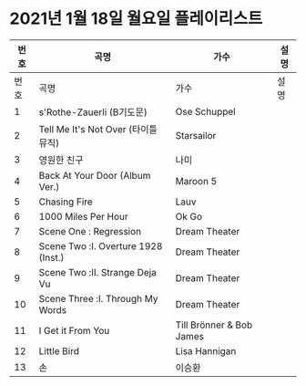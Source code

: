 # 2021년 1월 18일 월요일 플레이리스트

| 번호 | 곡명 | 가수 | 설명 |
|------|------|------|------|
| 번호 | 곡명 | 가수 | 설명 |
| 1 | s'Rothe-Zauerli (B기도문) | Ose Schuppel |  |
| 2 | Tell Me It's Not Over (타이틀 뮤직) | Starsailor |  |
| 3 | 영원한 친구 | 나미 |  |
| 4 | Back At Your Door (Album Ver.) | Maroon 5 |  |
| 5 | Chasing Fire | Lauv |  |
| 6 | 1000 Miles Per Hour | Ok Go |  |
| 7 | Scene One : Regression | Dream Theater |  |
| 8 | Scene Two :Ⅰ. Overture 1928 (Inst.) | Dream Theater |  |
| 9 | Scene Two :Ⅱ. Strange Deja Vu | Dream Theater |  |
| 10 | Scene Three :Ⅰ. Through My Words | Dream Theater |  |
| 11 | I Get it From You | Till Brönner & Bob James |  |
| 12 | Little Bird | Lisa Hannigan |  |
| 13 | 손 | 이승환 |  |

